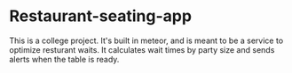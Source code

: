 # Restaurant-seating-app

This is a college project. It's built in meteor, and is meant to be a service to optimize resturant waits. It calculates wait times by
party size and sends alerts when the table is ready.
